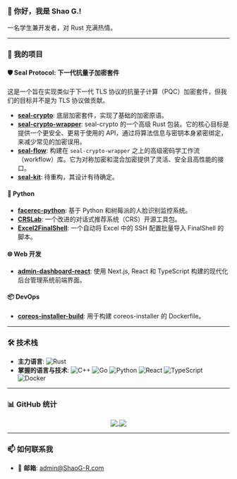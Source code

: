 ### 👋 你好，我是 Shao G.!

一名学生兼开发者，对 Rust 充满热情。

---

### 🚀 我的项目

#### 🛡️ Seal Protocol: 下一代抗量子加密套件
这是一个旨在实现类似于下一代 TLS 协议的抗量子计算（PQC）加密套件，但我们的目标并不是为 TLS 协议做贡献。
- **[seal-crypto](https://github.com/ShaoG-R/seal-crypto)**: 底层加密套件，实现了基础的加密原语。
- **[seal-crypto-wrapper](https://github.com/ShaoG-R/seal-crypto-wrapper)**: seal-crypto 的一个高级 Rust 包装。它的核心目标是提供一个更安全、更易于使用的 API，通过将算法信息与密钥本身紧密绑定，来减少常见的加密误用。
- **[seal-flow](https://github.com/ShaoG-R/seal-flow)**: 构建在 `seal-crypto-wrapper` 之上的高级密码学工作流（workflow）库。它为对称加密和混合加密提供了灵活、安全且高性能的接口。
- **[seal-kit](https://github.com/ShaoG-R/seal-kit)**: 待重构，其设计有待确定。

#### 🐍 Python
- **[facerec-python](https://github.com/ShaoG-R/facerec-python)**: 基于 Python 和树莓派的人脸识别监控系统。
- **[CRSLab](https://github.com/ShaoG-R/CRSLab)**: 一个改进的对话式推荐系统（CRS）开源工具包。
- **[Excel2FinalShell](https://github.com/ShaoG-R/Excel2FinalShell)**: 一个自动将 Excel 中的 SSH 配置批量导入 FinalShell 的脚本。

#### 🌐 Web 开发
- **[admin-dashboard-react](https://github.com/ShaoG-R/admin-dashboard-react)**: 使用 Next.js, React 和 TypeScript 构建的现代化后台管理系统前端界面。

#### 📦 DevOps
- **[coreos-installer-build](https://github.com/ShaoG-R/coreos-installer-build)**: 用于构建 coreos-installer 的 Dockerfile。

---

### 🛠️ 技术栈

- **主力语言**:
  ![Rust](https://img.shields.io/badge/rust-%23000000.svg?style=for-the-badge&logo=rust&logoColor=white)
- **掌握的语言与技术**:
  ![C++](https://img.shields.io/badge/c++-%2300599C.svg?style=for-the-badge&logo=c%2B%2B&logoColor=white)
  ![Go](https://img.shields.io/badge/go-%2300ADD8.svg?style=for-the-badge&logo=go&logoColor=white)
  ![Python](https://img.shields.io/badge/python-3670A0?style=for-the-badge&logo=python&logoColor=ffdd54)
  ![React](https://img.shields.io/badge/react-%2320232a.svg?style=for-the-badge&logo=react&logoColor=%2361DAFB)
  ![TypeScript](https://img.shields.io/badge/typescript-%23007ACC.svg?style=for-the-badge&logo=typescript&logoColor=white)
  ![Docker](https://img.shields.io/badge/docker-%230db7ed.svg?style=for-the-badge&logo=docker&logoColor=white)

---

### 📊 GitHub 统计

<p align="center">
  <a href="https://github.com/anuraghazra/github-readme-stats">
    <img align="center" src="https://github-readme-stats.vercel.app/api?username=ShaoG-R&show_icons=true&theme=radical" />
  </a>
  <a href="https://github.com/anuraghazra/github-readme-stats">
    <img align="center" src="https://github-readme-stats.vercel.app/api/top-langs/?username=ShaoG-R&layout=compact&theme=radical" />
  </a>
</p>

---

### 📫 如何联系我

- 📧 **邮箱**: [admin@ShaoG-R.com](mailto:admin@GlorYouth.com)
